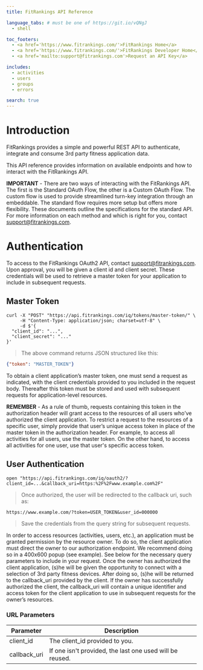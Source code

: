 ```yaml
---
title: FitRankings API Reference

language_tabs: # must be one of https://git.io/vQNgJ
  - shell

toc_footers:
  - <a href='https://www.fitrankings.com/'>FitRankings Home</a>
  - <a href='https://www.fitrankings.com/'>FitRankings Developer Home</a>
  - <a href='mailto:support@fitrankings.com'>Request an API Key</a>

includes:
  - activities
  - users
  - groups
  - errors

search: true
---
```


# Introduction

FitRankings provides a simple and powerful REST API to authenticate, integrate and consume 3rd party fitness application data. 

This API reference provides information on available endpoints and how to interact with the FitRankings API.

<aside class="success">
<strong>IMPORTANT</strong> - There are two ways of interacting with the FitRankings API. The first is the Standard OAuth Flow, the other is a Custom OAuth Flow. The custom flow is used to provide streamlined turn-key integration through an embeddable. The standard flow requires more setup but offers more flexibility. These documents outline the specifications for the standard API. For more information on each method and which is right for you, contact <a href="mailto:support@fitrankings.com">support@fitrankings.com</a>.
</aside>

# Authentication

To access to the FitRankings OAuth2 API, contact <a href="mailto:support@fitrankings.com">support@fitrankings.com</a>. Upon approval, you will be given a client id and client secret. These credentials will be used to retrieve a master token for your application to include in subsequent requests. 

## Master Token

```shell
curl -X "POST" "https://api.fitrankings.com/iq/tokens/master-token/" \
     -H "Content-Type: application/json; charset=utf-8" \
     -d $'{
  "client_id": "...",
  "client_secret": "..."
}'
```

> The above command returns JSON structured like this:

```json
{"token": "MASTER_TOKEN"}
```

To obtain a client application’s master token, one must send a request as indicated, with the client credentials provided to you included in the request body. Thereafter this token must be stored and used with subsequent requests for application-level resources.

<aside class="notice">
<strong>REMEMBER</strong> - As a rule of thumb, requests containing this token in the authorization header will grant access to the resources of all users who’ve authorized the client application. To restrict a request to the resources of a specific user, simply provide that user’s unique access token in place of the master token in the authorization header. For example, to access all activities for all users, use the master token. On the other hand, to access all activities for one user, use that user's specific access token.
</aside>

## User Authentication

```shell
open "https://api.fitrankings.com/iq/oauth2/?client_id=...&callback_uri=https:%2F%2Fwww.example.com%2F"
```
> Once authorized, the user will be redirected to the callback uri, such as:

```
https://www.example.com/?token=USER_TOKEN&user_id=000000
``` 
> Save the credentials from the query string for subsequent requests.

In order to access resources (activities, users, etc.), an application must be granted permission by the resource owner. To do so, the client application must direct the owner to our authorization endpoint. We recommend doing so in a 400x600 popup (see example). See below for the necessary query parameters to include in your request. Once the owner has authorized the client application, (s)he will be given the opportunity to connect with a selection of 3rd party fitness devices. After doing so, (s)he will be returned to the callback_uri provided by the client. If the owner has successfully authorized the client, the callback_uri will contain a unique identifier and access token for the client application to use in subsequent requests for the owner’s resources.

### URL Parameters

Parameter | Description
--------- | -----------
client_id | The client_id provided to you.
callback_uri | If one isn't provided, the last one used will be reused.
